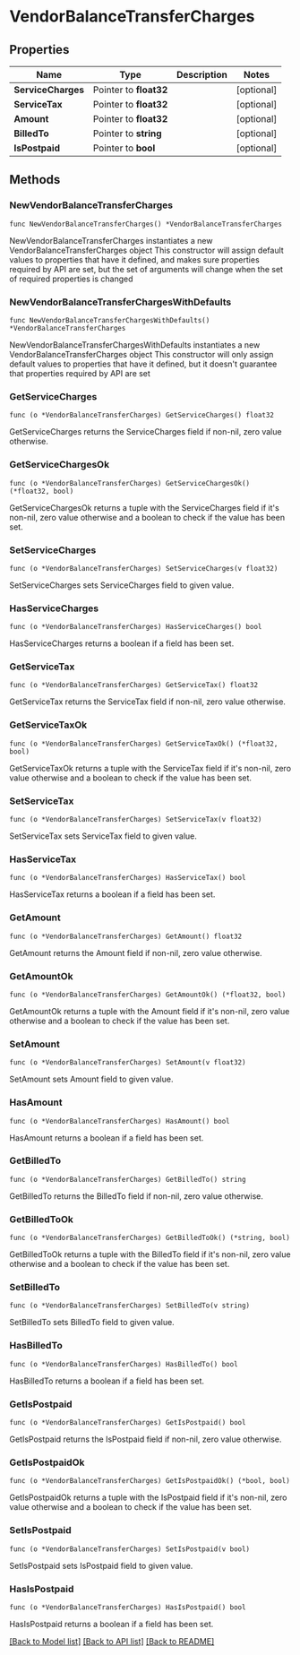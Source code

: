 # VendorBalanceTransferCharges

## Properties

Name | Type | Description | Notes
------------ | ------------- | ------------- | -------------
**ServiceCharges** | Pointer to **float32** |  | [optional] 
**ServiceTax** | Pointer to **float32** |  | [optional] 
**Amount** | Pointer to **float32** |  | [optional] 
**BilledTo** | Pointer to **string** |  | [optional] 
**IsPostpaid** | Pointer to **bool** |  | [optional] 

## Methods

### NewVendorBalanceTransferCharges

`func NewVendorBalanceTransferCharges() *VendorBalanceTransferCharges`

NewVendorBalanceTransferCharges instantiates a new VendorBalanceTransferCharges object
This constructor will assign default values to properties that have it defined,
and makes sure properties required by API are set, but the set of arguments
will change when the set of required properties is changed

### NewVendorBalanceTransferChargesWithDefaults

`func NewVendorBalanceTransferChargesWithDefaults() *VendorBalanceTransferCharges`

NewVendorBalanceTransferChargesWithDefaults instantiates a new VendorBalanceTransferCharges object
This constructor will only assign default values to properties that have it defined,
but it doesn't guarantee that properties required by API are set

### GetServiceCharges

`func (o *VendorBalanceTransferCharges) GetServiceCharges() float32`

GetServiceCharges returns the ServiceCharges field if non-nil, zero value otherwise.

### GetServiceChargesOk

`func (o *VendorBalanceTransferCharges) GetServiceChargesOk() (*float32, bool)`

GetServiceChargesOk returns a tuple with the ServiceCharges field if it's non-nil, zero value otherwise
and a boolean to check if the value has been set.

### SetServiceCharges

`func (o *VendorBalanceTransferCharges) SetServiceCharges(v float32)`

SetServiceCharges sets ServiceCharges field to given value.

### HasServiceCharges

`func (o *VendorBalanceTransferCharges) HasServiceCharges() bool`

HasServiceCharges returns a boolean if a field has been set.

### GetServiceTax

`func (o *VendorBalanceTransferCharges) GetServiceTax() float32`

GetServiceTax returns the ServiceTax field if non-nil, zero value otherwise.

### GetServiceTaxOk

`func (o *VendorBalanceTransferCharges) GetServiceTaxOk() (*float32, bool)`

GetServiceTaxOk returns a tuple with the ServiceTax field if it's non-nil, zero value otherwise
and a boolean to check if the value has been set.

### SetServiceTax

`func (o *VendorBalanceTransferCharges) SetServiceTax(v float32)`

SetServiceTax sets ServiceTax field to given value.

### HasServiceTax

`func (o *VendorBalanceTransferCharges) HasServiceTax() bool`

HasServiceTax returns a boolean if a field has been set.

### GetAmount

`func (o *VendorBalanceTransferCharges) GetAmount() float32`

GetAmount returns the Amount field if non-nil, zero value otherwise.

### GetAmountOk

`func (o *VendorBalanceTransferCharges) GetAmountOk() (*float32, bool)`

GetAmountOk returns a tuple with the Amount field if it's non-nil, zero value otherwise
and a boolean to check if the value has been set.

### SetAmount

`func (o *VendorBalanceTransferCharges) SetAmount(v float32)`

SetAmount sets Amount field to given value.

### HasAmount

`func (o *VendorBalanceTransferCharges) HasAmount() bool`

HasAmount returns a boolean if a field has been set.

### GetBilledTo

`func (o *VendorBalanceTransferCharges) GetBilledTo() string`

GetBilledTo returns the BilledTo field if non-nil, zero value otherwise.

### GetBilledToOk

`func (o *VendorBalanceTransferCharges) GetBilledToOk() (*string, bool)`

GetBilledToOk returns a tuple with the BilledTo field if it's non-nil, zero value otherwise
and a boolean to check if the value has been set.

### SetBilledTo

`func (o *VendorBalanceTransferCharges) SetBilledTo(v string)`

SetBilledTo sets BilledTo field to given value.

### HasBilledTo

`func (o *VendorBalanceTransferCharges) HasBilledTo() bool`

HasBilledTo returns a boolean if a field has been set.

### GetIsPostpaid

`func (o *VendorBalanceTransferCharges) GetIsPostpaid() bool`

GetIsPostpaid returns the IsPostpaid field if non-nil, zero value otherwise.

### GetIsPostpaidOk

`func (o *VendorBalanceTransferCharges) GetIsPostpaidOk() (*bool, bool)`

GetIsPostpaidOk returns a tuple with the IsPostpaid field if it's non-nil, zero value otherwise
and a boolean to check if the value has been set.

### SetIsPostpaid

`func (o *VendorBalanceTransferCharges) SetIsPostpaid(v bool)`

SetIsPostpaid sets IsPostpaid field to given value.

### HasIsPostpaid

`func (o *VendorBalanceTransferCharges) HasIsPostpaid() bool`

HasIsPostpaid returns a boolean if a field has been set.


[[Back to Model list]](../README.md#documentation-for-models) [[Back to API list]](../README.md#documentation-for-api-endpoints) [[Back to README]](../README.md)


